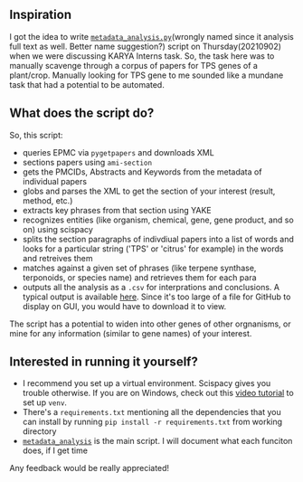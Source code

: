 ## Inspiration

I got the idea to write [`metadata_analysis.py`](https://github.com/petermr/crops/blob/main/metadata_analysis/metadata_analysis.py)(wrongly named since it analysis full text as well. Better name suggestion?) script on Thursday(20210902) when we were discussing KARYA Interns task. So, the task here was to manually scavenge through a corpus of papers for TPS genes of a plant/crop. Manually looking for TPS gene to me sounded like a mundane task that had a potential to be automated. 
## What does the script do?
So, this script:
- queries EPMC via `pygetpapers` and downloads XML 
- sections papers using `ami-section`
- gets the PMCIDs, Abstracts and Keywords from the metadata of individual papers
- globs and parses the XML to get the section of your interest (result, method, etc.)
- extracts key phrases from that section using YAKE
- recognizes entities (like organism, chemical, gene, gene product, and so on) using scispacy
- splits the section paragraphs of indivdiual papers into a list of words and looks for a particular string ('TPS' or 'citrus' for example) in the words and retreives them
- matches against a given set of phrases (like terpene synthase, terponoids, or species name) and retrieves them for each para
- outputs all the analysis as a `.csv` for interprations and conclusions. A typical output is available [here](https://github.com/petermr/crops/blob/main/metadata_analysis/filtered_for_tps_citrus_results_sec.csv). Since it's too large of a file for GitHub to display on GUI, you would have to download it to view. 

The script has a potential to widen into other genes of other orgnanisms, or mine for any information (similar to gene names) of your interest.

## Interested in running it yourself?
- I recommend you set up a virtual environment. Scispacy gives you trouble otherwise. If you are on Windows, check out this [video tutorial](https://www.youtube.com/watch?v=APOPm01BVrk&t) to set up `venv`.
- There's a `requirements.txt` mentioning all the dependencies that you can install by running `pip install -r requirements.txt` from working directory
- [`metadata_analysis`](https://github.com/petermr/crops/blob/main/metadata_analysis/metadata_analysis.py) is the main script. I will document what each funciton does, if I get time

Any feedback would be really appreciated!

